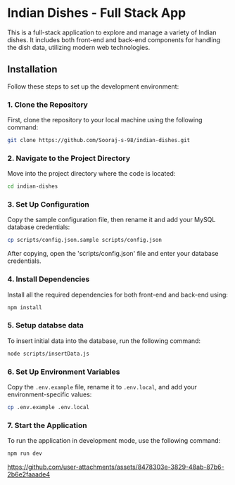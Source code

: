 # Indian Dishes - Full Stack App

This is a full-stack application to explore and manage a variety of Indian dishes. It includes both front-end and back-end components for handling the dish data, utilizing modern web technologies.

## Installation

Follow these steps to set up the development environment:

### 1. Clone the Repository
First, clone the repository to your local machine using the following command:

```bash
git clone https://github.com/Sooraj-s-98/indian-dishes.git
```

### 2. Navigate to the Project Directory
Move into the project directory where the code is located:

```bash
cd indian-dishes
```

### 3. Set Up Configuration
Copy the sample configuration file, then rename it and add your MySQL database credentials:

```bash
cp scripts/config.json.sample scripts/config.json
```
After copying, open the 'scripts/config.json' file and enter your database credentials.

### 4. Install Dependencies
Install all the required dependencies for both front-end and back-end using:

```bash
npm install
```

### 5. Setup databse data
To insert initial data into the database, run the following command:

```bash
node scripts/insertData.js
```
### 6. Set Up Environment Variables
Copy the `.env.example` file, rename it to `.env.local`, and add your environment-specific values:

```bash
cp .env.example .env.local
```

### 7. Start the Application
To run the application in development mode, use the following command:

```bash
npm run dev
```




https://github.com/user-attachments/assets/8478303e-3829-48ab-87b6-2b6e2faaade4









